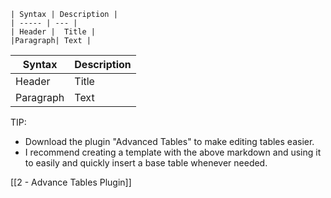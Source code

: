 ```
| Syntax | Description |  
| ----- | --- |
| Header |  Title |
|Paragraph| Text |
```

| Syntax | Description |  
| ----- | --- |
| Header |  Title |
|Paragraph| Text |

TIP: 

- Download the plugin "Advanced Tables" to make editing tables easier.
- I recommend creating a template with the above markdown and using it to easily and quickly insert a base table whenever needed.

[[2 - Advance Tables Plugin]]



